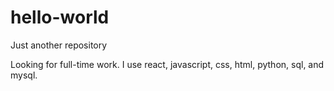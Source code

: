 # hello-world
Just another repository

Looking for full-time work. I use react, javascript, css, html, python, sql, and mysql.
